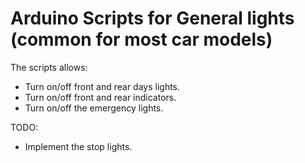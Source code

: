 # Arduino Scripts for General lights (common for most car models)

The scripts allows:
 * Turn on/off front and rear days lights.
 * Turn on/off front and rear indicators.
 * Turn on/off the emergency lights.

TODO:
 * Implement the stop lights.

